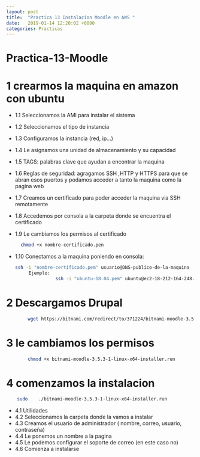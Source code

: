 ```yaml
---
layout: post
title:  "Practica 13 Instalacion Moodle en AWS "
date:   2019-01-14 12:20:02 +0000
categories: Practicas
---
```


# Practica-13-Moodle

# 1 crearmos la maquina en amazon con ubuntu

- 1.1 Seleccionamos la AMI para instalar el sistema
- 1.2 Seleccionamos el tipo de instancia
- 1.3 Configuramos la instancia (red, ip...)
- 1.4 Le asignamos una unidad de almacenamiento y su capacidad
- 1.5 TAGS: palabras clave que ayudan a encontrar la maquina
- 1.6 Reglas de seguridad: agragamos SSH ,HTTP y HTTPS para que se abran esos puertos y podamos acceder a tanto la maquina como la pagina web
- 1.7 Creamos un certificado para poder acceder la maquina via SSH remotamente
- 1.8 Accedemos por consola a  la carpeta donde se encuentra el certificado
- 1.9 Le cambiamos los permisos al certificado
   
  ```bash
    chmod +x nombre-certificado.pen
  ``` 
    
- 1.10 Conectamos a la maquina poniendo en consola:    
     ```bash
    ssh -i "nombre-certificado.pem" usuario@DNS-publico-de-la-maquina
		  Ejemplo:
            		ssh -i "ubuntu-18.04.pem" ubuntu@ec2-18-212-164-248.compute-1.amazonaws.com
    ```


# 2 Descargamos Drupal
```bash
		wget https://bitnami.com/redirect/to/371224/bitnami-moodle-3.5.3-1-linux-x64-installer.run
  ```
# 3 le cambiamos los permisos

```bash
		chmod +x bitnami-moodle-3.5.3-1-linux-x64-installer.run
```
# 4 comenzamos la instalacion
```bash
	sudo	./bitnami-moodle-3.5.3-1-linux-x64-installer.run
```
- 4.1 Utilidades 
- 4.2 Seleccionamos la carpeta donde la vamos a instalar
- 4.3 Creamos el usuario de administrador (	nombre, correo, usuario, contraseña)
-	4.4 Le ponemos un nombre a la pagina
-	4.5 Le podemos configurar el soporte de correo (en este caso no)
-	4.6 Comienza a instalarse
